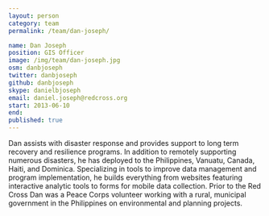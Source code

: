```yaml
---
layout: person
category: team
permalink: /team/dan-joseph/

name: Dan Joseph
position: GIS Officer
image: /img/team/dan-joseph.jpg
osm: danbjoseph
twitter: danbjoseph
github: danbjoseph
skype: danielbjoseph
email: daniel.joseph@redcross.org
start: 2013-06-10
end:
published: true
---
```


Dan assists with disaster response and provides support to long term recovery and resilience programs. In addition to remotely supporting numerous disasters, he has deployed to the Philippines, Vanuatu, Canada, Haiti, and Dominica. Specializing in tools to improve data management and program implementation, he builds everything from websites featuring interactive analytic tools to forms for mobile data collection. Prior to the Red Cross Dan was a Peace Corps volunteer working with a rural, municipal government in the Philippines on environmental and planning projects.
